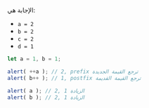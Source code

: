 
الإجابة هي:

- `a = 2`
- `b = 2`
- `c = 2`
- `d = 1`

```js run no-beautify
let a = 1, b = 1;

alert( ++a ); // 2, prefix ترجع القيمة الجديدة
alert( b++ ); // 1, postfix ترجع القيمة القديمة

alert( a ); // 2, الزيادة 1
alert( b ); // 2, الزيادة 1
```

